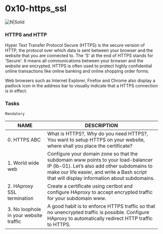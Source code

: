 # 0x10-https_ssl

![N|Solid](https://negosentro.com/wp-content/uploads/2016/01/secure-webhosting1-1024x739.jpg)

### HTTPS and HTTP

Hyper Text Transfer Protocol Secure (HTTPS) is the secure version of HTTP, the protocol over which data is sent between your browser and the website that you are connected to. The 'S' at the end of HTTPS stands for 'Secure'. It means all communications between your browser and the website are encrypted. HTTPS is often used to protect highly confidential online transactions like online banking and online shopping order forms.

Web browsers such as Internet Explorer, Firefox and Chrome also display a padlock icon in the address bar to visually indicate that a HTTPS connection is in effect.

### Tasks
`Mandatory`

| NAME | DESCRIPTION |
| ------ | ------ |
| 0. HTTPS ABC | What is HTTPS?, Why do you need HTTPS?, You want to setup HTTPS on your website, where shall you place the certificate? |
| 1. World wide web | Configure your domain zone so that the subdomain www points to your load-balancer IP (lb-01). Let’s also add other subdomains to make our life easier, and write a Bash script that will display information about subdomains. |
| 2. HAproxy SSL termination | Create a certificate using certbot and configure HAproxy to accept encrypted traffic for your subdomain www. |
| 3. No loophole in your website traffic | A good habit is to enforce HTTPS traffic so that no unencrypted traffic is possible. Configure HAproxy to automatically redirect HTTP traffic to HTTPS. |